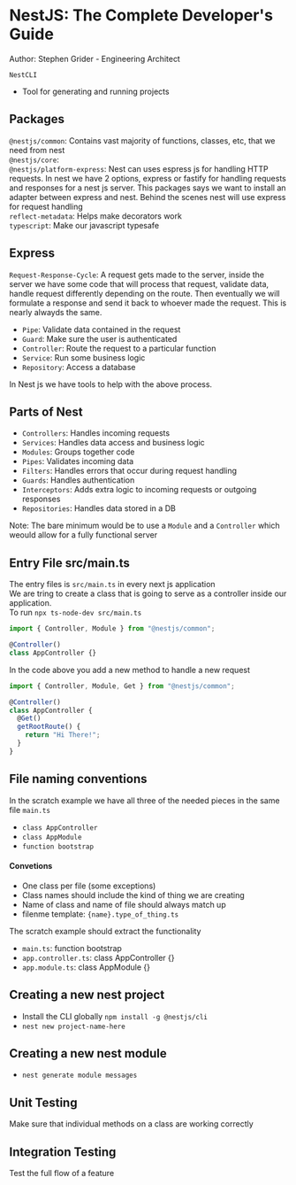 # NestJS: The Complete Developer's Guide

Author: Stephen Grider - Engineering Architect

`NestCLI`

- Tool for generating and running projects

## Packages

`@nestjs/common`: Contains vast majority of functions, classes, etc, that we need from nest  
`@nestjs/core`:  
`@nestjs/platform-express`: Nest can uses espress js for handling HTTP requests. In nest we have 2 options, express or fastify for handling requests and responses for a nest js server. This packages says we want to install an adapter between express and nest. Behind the scenes nest will use express for request handling  
`reflect-metadata`: Helps make decorators work  
`typescript`: Make our javascript typesafe

## Express

`Request-Response-Cycle`: A request gets made to the server, inside the server we have some code that will process that request, validate data, handle request differently depending on the route. Then eventually we will formulate a response and send it back to whoever made the request. This is nearly alwayds the same.

- `Pipe`: Validate data contained in the request
- `Guard`: Make sure the user is authenticated
- `Controller`: Route the request to a particular function
- `Service`: Run some business logic
- `Repository`: Access a database

In Nest js we have tools to help with the above process.

## Parts of Nest

- `Controllers`: Handles incoming requests
- `Services`: Handles data access and business logic
- `Modules`: Groups together code
- `Pipes`: Validates incoming data
- `Filters`: Handles errors that occur during request handling
- `Guards`: Handles authentication
- `Interceptors`: Adds extra logic to incoming requests or outgoing responses
- `Repositories`: Handles data stored in a DB

Note: The bare minimum would be to use a `Module` and a `Controller` which weould allow for a fully functional server

## Entry File src/main.ts

The entry files is `src/main.ts` in every next js application  
We are tring to create a class that is going to serve as a controller inside our application.  
To run `npx ts-node-dev src/main.ts`

```js
import { Controller, Module } from "@nestjs/common";

@Controller()
class AppController {}
```

In the code above you add a new method to handle a new request

```js
import { Controller, Module, Get } from "@nestjs/common";

@Controller()
class AppController {
  @Get()
  getRootRoute() {
    return "Hi There!";
  }
}
```

## File naming conventions

In the scratch example we have all three of the needed pieces in the same file
`main.ts`

- `class AppController`
- `class AppModule`
- `function bootstrap`

#### Convetions

- One class per file (some exceptions)
- Class names should include the kind of thing we are creating
- Name of class and name of file should always match up
- filenme template: `{name}.type_of_thing.ts`

The scratch example should extract the functionality

- `main.ts`: function bootstrap
- `app.controller.ts`: class AppController {}
- `app.module.ts`: class AppModule {}

## Creating a new nest project

- Install the CLI globally `npm install -g @nestjs/cli`
- `nest new project-name-here`

## Creating a new nest module

- `nest generate module messages`

## Unit Testing

Make sure that individual methods on a class are working correctly

## Integration Testing

Test the full flow of a feature
